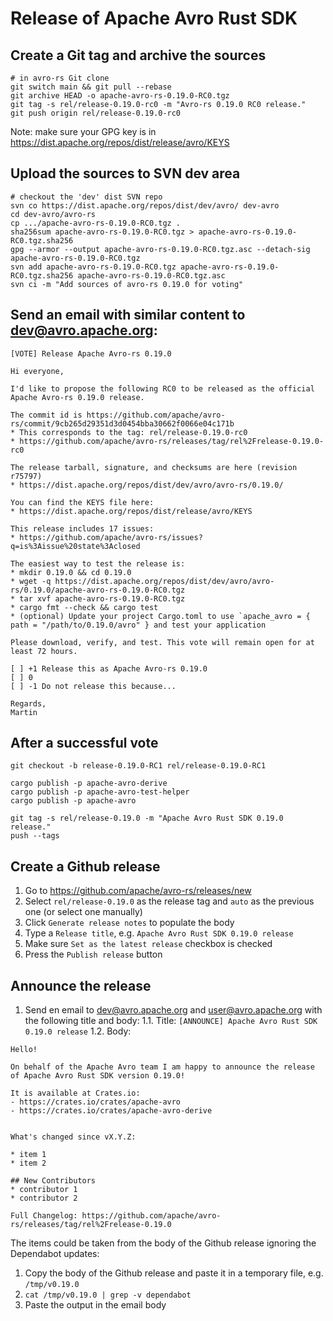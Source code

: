 # Release of Apache Avro Rust SDK

## Create a Git tag and archive the sources
```
# in avro-rs Git clone
git switch main && git pull --rebase
git archive HEAD -o apache-avro-rs-0.19.0-RC0.tgz
git tag -s rel/release-0.19.0-rc0 -m "Avro-rs 0.19.0 RC0 release."
git push origin rel/release-0.19.0-rc0
```

Note: make sure your GPG key is in https://dist.apache.org/repos/dist/release/avro/KEYS

## Upload the sources to SVN dev area
```
# checkout the 'dev' dist SVN repo
svn co https://dist.apache.org/repos/dist/dev/avro/ dev-avro
cd dev-avro/avro-rs
cp .../apache-avro-rs-0.19.0-RC0.tgz .
sha256sum apache-avro-rs-0.19.0-RC0.tgz > apache-avro-rs-0.19.0-RC0.tgz.sha256
gpg --armor --output apache-avro-rs-0.19.0-RC0.tgz.asc --detach-sig apache-avro-rs-0.19.0-RC0.tgz
svn add apache-avro-rs-0.19.0-RC0.tgz apache-avro-rs-0.19.0-RC0.tgz.sha256 apache-avro-rs-0.19.0-RC0.tgz.asc
svn ci -m "Add sources of avro-rs 0.19.0 for voting"
```

## Send an email with similar content to dev@avro.apache.org:
```
[VOTE] Release Apache Avro-rs 0.19.0

Hi everyone,

I'd like to propose the following RC0 to be released as the official
Apache Avro-rs 0.19.0 release.

The commit id is https://github.com/apache/avro-rs/commit/9cb265d29351d3d0454bba30662f0066e04c171b
* This corresponds to the tag: rel/release-0.19.0-rc0
* https://github.com/apache/avro-rs/releases/tag/rel%2Frelease-0.19.0-rc0

The release tarball, signature, and checksums are here (revision r75797)
* https://dist.apache.org/repos/dist/dev/avro/avro-rs/0.19.0/

You can find the KEYS file here:
* https://dist.apache.org/repos/dist/release/avro/KEYS

This release includes 17 issues:
* https://github.com/apache/avro-rs/issues?q=is%3Aissue%20state%3Aclosed

The easiest way to test the release is:
* mkdir 0.19.0 && cd 0.19.0
* wget -q https://dist.apache.org/repos/dist/dev/avro/avro-rs/0.19.0/apache-avro-rs-0.19.0-RC0.tgz
* tar xvf apache-avro-rs-0.19.0-RC0.tgz 
* cargo fmt --check && cargo test
* (optional) Update your project Cargo.toml to use `apache_avro = { path = "/path/to/0.19.0/avro" } and test your application

Please download, verify, and test. This vote will remain open for at
least 72 hours.

[ ] +1 Release this as Apache Avro-rs 0.19.0
[ ] 0
[ ] -1 Do not release this because...

Regards,
Martin
```



## After a successful vote

```
git checkout -b release-0.19.0-RC1 rel/release-0.19.0-RC1

cargo publish -p apache-avro-derive
cargo publish -p apache-avro-test-helper
cargo publish -p apache-avro

git tag -s rel/release-0.19.0 -m "Apache Avro Rust SDK 0.19.0 release."
push --tags
```


## Create a Github release

1. Go to https://github.com/apache/avro-rs/releases/new
2. Select `rel/release-0.19.0` as the release tag and `auto` as the previous one (or select one manually)
3. Click `Generate release notes` to populate the body
4. Type a `Release title`, e.g. `Apache Avro Rust SDK 0.19.0 release`
5. Make sure `Set as the latest release` checkbox is checked
6. Press the `Publish release` button

## Announce the release

1. Send en email to dev@avro.apache.org and user@avro.apache.org with the following title and body:
1.1. Title: `[ANNOUNCE] Apache Avro Rust SDK 0.19.0 release`
1.2. Body:
```
Hello!

On behalf of the Apache Avro team I am happy to announce the release of Apache Avro Rust SDK version 0.19.0!

It is available at Crates.io:
- https://crates.io/crates/apache-avro
- https://crates.io/crates/apache-avro-derive


What's changed since vX.Y.Z:

* item 1
* item 2

## New Contributors
* contributor 1
* contributor 2

Full Changelog: https://github.com/apache/avro-rs/releases/tag/rel%2Frelease-0.19.0
```

The items could be taken from the body of the Github release ignoring the Dependabot updates:
1. Copy the body of the Github release and paste it in a temporary file, e.g. `/tmp/v0.19.0`
2. `cat /tmp/v0.19.0 | grep -v dependabot`
3. Paste the output in the email body